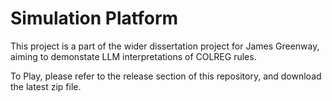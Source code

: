 # Simulation Platform

This project is a part of the wider dissertation project for James Greenway, aiming to demonstate LLM interpretations of COLREG rules.

To Play, please refer to the release section of this repository, and download the latest zip file.